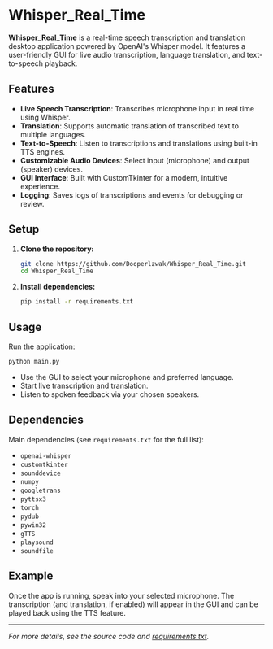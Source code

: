 # Whisper_Real_Time

**Whisper_Real_Time** is a real-time speech transcription and translation desktop application powered by OpenAI's Whisper model. It features a user-friendly GUI for live audio transcription, language translation, and text-to-speech playback.

## Features

- **Live Speech Transcription**: Transcribes microphone input in real time using Whisper.
- **Translation**: Supports automatic translation of transcribed text to multiple languages.
- **Text-to-Speech**: Listen to transcriptions and translations using built-in TTS engines.
- **Customizable Audio Devices**: Select input (microphone) and output (speaker) devices.
- **GUI Interface**: Built with CustomTkinter for a modern, intuitive experience.
- **Logging**: Saves logs of transcriptions and events for debugging or review.

## Setup

1. **Clone the repository:**
   ```bash
   git clone https://github.com/Dooperlzwak/Whisper_Real_Time.git
   cd Whisper_Real_Time
   ```

2. **Install dependencies:**
   ```bash
   pip install -r requirements.txt
   ```

## Usage

Run the application:
```bash
python main.py
```

- Use the GUI to select your microphone and preferred language.
- Start live transcription and translation.
- Listen to spoken feedback via your chosen speakers.

## Dependencies

Main dependencies (see `requirements.txt` for the full list):

- `openai-whisper`
- `customtkinter`
- `sounddevice`
- `numpy`
- `googletrans`
- `pyttsx3`
- `torch`
- `pydub`
- `pywin32`
- `gTTS`
- `playsound`
- `soundfile`

## Example

Once the app is running, speak into your selected microphone. The transcription (and translation, if enabled) will appear in the GUI and can be played back using the TTS feature.

---

*For more details, see the source code and [requirements.txt](requirements.txt).*
